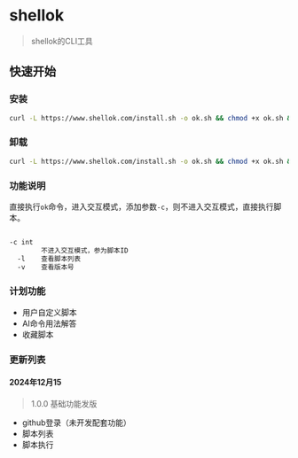 # shellok

> shellok的CLI工具


## 快速开始

### 安装
```bash
curl -L https://www.shellok.com/install.sh -o ok.sh && chmod +x ok.sh && sudo bash ok.sh
```

### 卸载
```bash
curl -L https://www.shellok.com/install.sh -o ok.sh && chmod +x ok.sh && sudo bash ok.sh uninstall
```

### 功能说明
直接执行`ok`命令，进入交互模式，添加参数`-c`，则不进入交互模式，直接执行脚本。

```bash

-c int
        不进入交互模式，参为脚本ID
  -l    查看脚本列表
  -v    查看版本号
```
### 计划功能
* 用户自定义脚本
* AI命令用法解答
* 收藏脚本


### 更新列表


#### 2024年12月15 

> 1.0.0 基础功能发版
* github登录（未开发配套功能）
* 脚本列表
* 脚本执行
